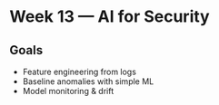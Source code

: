# Week 13 — AI for Security

## Goals
- Feature engineering from logs
- Baseline anomalies with simple ML
- Model monitoring & drift